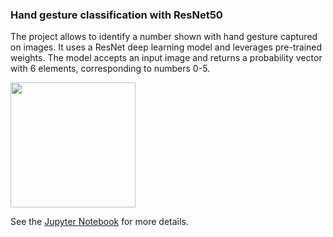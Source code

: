 ### Hand gesture classification with ResNet50

The project allows to identify a number shown with hand gesture captured on images. It uses a ResNet deep learning model and leverages pre-trained weights. The model accepts an input image and returns a probability vector with 6 elements, corresponding to numbers 0-5. 

<img src="https://github.com/molly-moon/projects/raw/master/image-classification-resnet/images/hand-gesture.png" height=200/>

See the [Jupyter Notebook](https://github.com/molly-moon/projects/blob/master/image-classification-resnet/image_classification.ipynb) for more details. 
